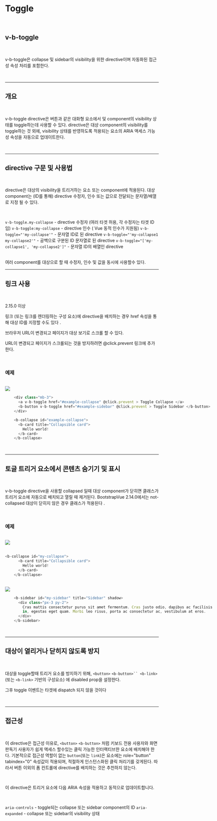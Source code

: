 <!-- prettier-ignore-start -->
# Toggle

<br>

## v-b-toggle

<br>

v-b-toggle은 collapse 및 sidebar의 visibility을 위한 directive이며 자동화된 접근성 속성 처리를 포함한다.


<br>

---
## 개요

<br>

v-b-toggle directive은 버튼과 같은 대화형 요소에서 <b-collapse> 및 <b-sidebar> component의 visibility 상태를 toggle하는데 사용할 수 있다.
directive은 대상 component의 visibility를 toggle하는 것 외에, visibility 상태를 반영하도록 적용되는 요소의 ARIA 액세스 가능성 속성을 자동으로 업데이트한다. 


<br>

---

## directive 구문 및 사용법

<br>

directive은 대상의 visibility을 트리거하는 요소 또는 component에 적용된다. 
대상 component는 (ID를 통해) directive 수정자, 인수 또는 값으로 전달되는 문자열/배열로 지정 될 수 있다.

<br>

`v-b-toggle.my-collapse` - directive 수정자 (여러 타겟 허용, 각 수정자는 타겟 ID 임)
`v-b-toggle:my-collapse` - directive 인수 ( Vue 동적 인수가 지원됨)
`v-b-toggle="'my-collapse'"` - 문자열 ID로 된 directive
`v-b-toggle="'my-collapse1 my-collapse2'"` - 공백으로 구분된 ID 문자열로 된 directive
`v-b-toggle="['my-collapse1', 'my-collapse2']"` - 문자열 ID의 배열인 directive

<br>
여러 component를 대상으로 할 때 수정자, 인수 및 값을 동시에 사용할수 있다.

<br>

---

## 링크 사용 

<br>

2.15.0 이상

링크 (또는 링크를 렌더링하는 구성 요소)에 directive을 배치하는 경우 href 속성을 통해 대상 ID를 지정할 수도 있다 .

브라우저 URL이 변경되고 페이지가 대상 보기로 스크롤 할 수 있다. 

URL이 변경되고 페이지가 스크롤되는 것을 방지하려면 @click.prevent 링크에 추가한다.

<br>

### 예제
<br>

<div class="container-fluid mt-4">
  <div class="row">
    <div class="col text-left">
        <img src="/guide-dev/img/fo/4-11-3.png" class="img-thumbnail is-pd-10" style="" />
    </div>
  </div>
</div>


<div style="width: fit-content;">

```js
    <div class="mb-3">
      <a v-b-toggle href="#example-collapse" @click.prevent > Toggle Collapse </a>
      <b-button v-b-toggle href="#example-sidebar" @click.prevent > Toggle Sidebar </b-button>
    </div>
```
</div>

<div style="width: fit-content;">

```js
    <b-collapse id="example-collapse">
      <b-card title="Collapsible card">
        Hello world!
      </b-card>
    </b-collapse>              
```
</div>



<br>

---
## 토글 트리거 요소에서 콘텐츠 숨기기 및 표시
<br>

v-b-toggle directive을 사용할 collapsed 일때 대상 component가 닫히면 클래스가 트리거 요소에 자동으로 배치되고 열릴 때 제거된다. 
BootstrapVue 2.14.0에서는 not-collapsed 대상이 닫히지 않은 경우 클래스가 적용된다 .

<br>

### 예제
<br>


<div class="container-fluid mt-4">
  <div class="row">
    <div class="col text-left">
        <img src="/guide-dev/img/fo/4-11-1.png" class="img-thumbnail is-pd-10" style="" />
    </div>
  </div>
</div>


<br>


<div style="width: fit-content;">

```js
<b-collapse id="my-collapse">
      <b-card title="Collapsible card">
        Hello world!
      </b-card>
    </b-collapse>

```
</div>

<br>

<div class="container-fluid mt-4">
  <div class="row">
    <div class="col text-left">
        <img src="/guide-dev/img/fo/4-11-2.png" class="img-thumbnail is-pd-10" style="" />
    </div>
  </div>
</div>


<div style="width: fit-content;">

```js
    <b-sidebar id="my-sidebar" title="Sidebar" shadow>
      <div class="px-3 py-2">
        Cras mattis consectetur purus sit amet fermentum. Cras justo odio, dapibus ac facilisis
        in, egestas eget quam. Morbi leo risus, porta ac consectetur ac, vestibulum at eros.
      </div>
    </b-sidebar>                   
```

</div>

<br>

---

## 대상이 열리거나 닫히지 않도록 방지

<br>

대상을 toggle할때 트리거 요소를 방지하기 위해, `<button>` `<b-button>`` <b-link>`(또는 `<b-link>` 기반의 구성요소) 에 disabled prop을 설정한다.

그후 toggle 이벤트는 타겟에 dispatch 되지 않을 것이다


<br>

---


## 접근성

<br>

이 directive은 접근성 이유로, `<button>` `<b-button>` 처럼 키보드 전용 사용자와 화면 판독기 사용자가 쉽게 액세스 할수있는 클릭 가능한 인터랙티브한 요소에 배치해야 한다. 
기본적으로 접근성 역할이 없는 `button`(또는 `link`)은 요소에는 role="button" tabindex="0" 속성값이 적용되며, 적절하게 인스턴스화된 클릭 처리기를 갖게된다. 
따라서 버튼 이외의 폼 컨트롤에 directive를 배치하는 것은 추천하지 않는다.


<br>

이 directive은 트리거 요소에 다음 ARIA 속성을 적용하고 동적으로 업데이트합니다.

<br>

`aria-controls` - toggle되는 collapse 또는 sidebar component의 ID
`aria-expanded` - collapse 또는 sidebar의 visibility 상태


<!-- prettier-ignore-end -->
